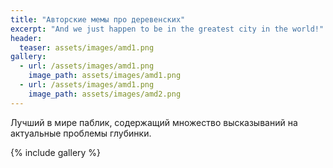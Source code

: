 ```yaml
---
title: "Авторские мемы про деревенских"
excerpt: "And we just happen to be in the greatest city in the world!"
header:
  teaser: assets/images/amd1.png
gallery:
  - url: /assets/images/amd1.png
    image_path: assets/images/amd1.png
  - url: /assets/images/amd1.png
    image_path: assets/images/amd2.png
---
```


Лучший в мире паблик, содержащий множество высказываний на актуальные проблемы глубинки.

{% include gallery %}